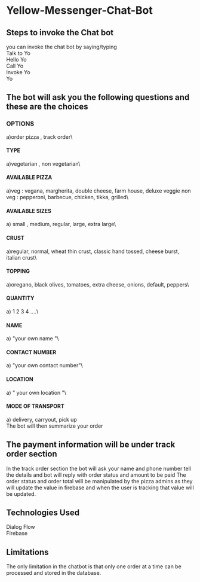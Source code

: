 # Yellow-Messenger-Chat-Bot
## Steps to invoke the Chat bot
you can invoke the chat bot by saying/typing\
Talk to Yo\
Hello Yo\
Call Yo\
Invoke Yo\
Yo
## The bot will ask you the following questions  and these are the choices
### OPTIONS
a)order pizza , track order\
#### TYPE
a)vegetarian , non vegetarian\
#### AVAILABLE PIZZA
a)veg : vegana, margherita, double cheese, farm house, deluxe veggie non veg : pepperoni, barbecue, chicken, tikka, grilled\
#### AVAILABLE SIZES
a) small , medium, regular, large, extra large\
#### CRUST
a)regular, normal, wheat thin crust, classic hand tossed, cheese burst, italian crust\
#### TOPPING
a)oregano, black olives, tomatoes, extra cheese, onions, default, peppers\
#### QUANTITY
a) 1 2 3 4 ....\
#### NAME
a) "your own name "\
#### CONTACT NUMBER
a) "your own contact number"\
#### LOCATION
a) " your own location "\
#### MODE OF TRANSPORT
a) delivery, carryout, pick up\
The bot will then summarize your order
## The payment information will be under track order section
In the track order section the bot will ask your name and phone number tell the details and bot will reply with order status and amount to be paid
The order status and order total will be manipulated by the pizza admins as they will update the value in firebase and when the user is tracking that value will be updated.
 
## Technologies Used
Dialog Flow\
Firebase
 
## Limitations
The only limitation in the chatbot is that only one order at a time can be processed and stored in the database.
